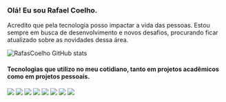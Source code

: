 ### Olá! Eu sou Rafael Coelho.<br>
Acredito que pela tecnologia posso impactar a vida das pessoas. Estou sempre em busca de desenvolvimento e novos
desafios, procurando ficar atualizado sobre as novidades dessa área.

![RafasCoelho GitHub stats](https://github-readme-stats.vercel.app/api?username=RafasCoelho&show_icons=true&theme=onedark)<br>

#### Tecnologias que utilizo no meu cotidiano, tanto em projetos acadêmicos como em projetos pessoais.<br>

![](https://img.shields.io/badge/HTML5-E34F26?style=for-the-badge&logo=html5&logoColor=white)
![](	https://img.shields.io/badge/CSS3-1572B6?style=for-the-badge&logo=css3&logoColor=white)
![](https://img.shields.io/badge/JavaScript-F7DF1E?style=for-the-badge&logo=javascript&logoColor=black)
![](https://img.shields.io/badge/Java-ED8B00?style=for-the-badge&logo=java&logoColor=white)
![](https://img.shields.io/badge/C%23-239120?style=for-the-badge&logo=c-sharp&logoColor=white)
![](https://img.shields.io/badge/Node.js-43853D?style=for-the-badge&logo=node.js&logoColor=white)
![](https://img.shields.io/badge/Bootstrap-563D7C?style=for-the-badge&logo=bootstrap&logoColor=white)
![](https://img.shields.io/badge/MongoDB-4EA94B?style=for-the-badge&logo=mongodb&logoColor=white)

